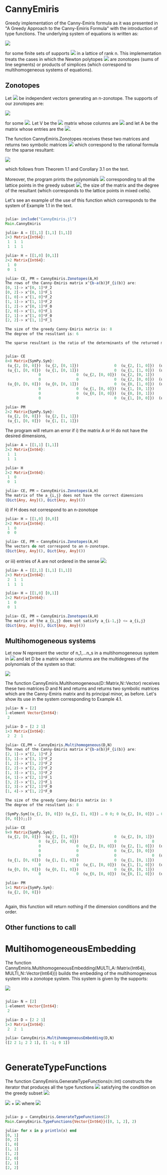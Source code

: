 # CannyEmiris
Greedy implementation of the Canny-Emiris formula as it was presented in "A Greedy Approach to the Canny-Emiris Formula" with the introduction of type functions. The underlying system of equations is written as:

<img src="https://render.githubusercontent.com/render/math?math=F_i = \sum_{a \in \mathcal{A}_i}u_{i,a}\chi^a \quad i = 0,\dots,n">

for some finite sets of supports <img src="https://render.githubusercontent.com/render/math?math=\mathcal{A}_i \subset M"> in a lattice of rank n. This implementation treats the cases in which the Newton polytopes 
<img src="https://render.githubusercontent.com/render/math?math=\Delta_i = conv(\mathcal{A}_i)"> are zonotopes (sums of line segments) or products of simplices (which correspond to multihomogeneous systems of equations).

## Zonotopes 

Let <img src="https://render.githubusercontent.com/render/math?math=v_1,\dots,v_n \in M"> be independent vectors generating an n-zonotope. The supports of our zonotopes are: 

<img src="https://render.githubusercontent.com/render/math?math=\mathcal{A}_i^' = \big\{ \sum_{j = 1}^n \lambda_j v_j \in \mathbb{Z}^n\, | \quad \lambda_j \in \mathbb{Z}, \quad 0  \leq \lambda_j \leq a_{ij}\big\}">

for some <img src="https://render.githubusercontent.com/render/math?math=a_{i,j} \quad i = 0,\dots,n \quad j = 1,\dots,s">. Let V be the <img src="https://render.githubusercontent.com/render/math?math=n \times n"> matrix whose columns are <img src="https://render.githubusercontent.com/render/math?math=v_1,\dots,v_n"> and let A be the matrix whose entries are the <img src="https://render.githubusercontent.com/render/math?math=a_{i,j}">.

The function CannyEmiris.Zonotopes receives these two matrices and returns two symbolic matrices <img src="https://render.githubusercontent.com/render/math?math=\mathcal{H}_{\mathcal{G}},\mathcal{E}_{\mathcal{G}}"> which correspond to the rational formula for the sparse resultant:

<img src="https://render.githubusercontent.com/render/math?math=Res_{\mathcal{A}} = \big(\frac{det(\mathcal{H}_{\mathcal{A},\rho})}{det(\mathcal{E}_{\mathcal{A},\rho})}\big)^{det(V)}">

which follows from Theorem 1.1 and Corollary 3.1 on the text. 

Moreover, the program prints the polynomials <img src="https://render.githubusercontent.com/render/math?math=\chi^{b-a(b)}F_{i(b)}"> corresponding to all the lattice points in the greedy subset <img src="https://render.githubusercontent.com/render/math?math=b \in \mathcal{G}">, the size of the matrix and the degree of the resultant (which corresponds to the lattice points in mixed cells).

Let's see an example of the use of this function which corresponds to the system of Example 1.1 in the text.

``` julia

julia> include("CannyEmiris.jl")
Main.CannyEmiris

julia> A = [[1,1] [1,1] [1,1]]
2×3 Matrix{Int64}:
 1  1  1
 1  1  1

julia> H = [[1,0] [0,1]]
2×2 Matrix{Int64}:
 1  0
 0  1

julia> CE, PM = CannyEmiris.Zonotopes(A,H)
The rows of the Canny-Emiris matrix x^{b-a(b)}F_{i(b)} are: 
[0, 1]-> x^[0, 1]*F_2
[0, 2]-> x^[0, 1]*F_1
[1, 0]-> x^[1, 0]*F_2
[1, 1]-> x^[1, 1]*F_2
[1, 2]-> x^[0, 1]*F_0
[2, 0]-> x^[1, 0]*F_1
[2, 1]-> x^[1, 0]*F_0
[2, 2]-> x^[1, 1]*F_1

The size of the greedy Canny-Emiris matrix is: 8
The degree of the resultant is: 6

The sparse resultant is the ratio of the determinants of the returned matrices to the power 1.0


julia> CE
8×8 Matrix{SymPy.Sym}:
 (u_{2, [0, 0]})  (u_{2, [0, 1]})                0  (u_{2, [1, 0]})  (u_{2, [1, 1]})                0                0                0
 (u_{1, [0, 0]})  (u_{1, [0, 1]})                0  (u_{1, [1, 0]})  (u_{1, [1, 1]})                0                0                0
               0                0  (u_{2, [0, 0]})  (u_{2, [0, 1]})                0  (u_{2, [1, 0]})  (u_{2, [1, 1]})                0
               0                0                0  (u_{2, [0, 0]})  (u_{2, [0, 1]})                0  (u_{2, [1, 0]})  (u_{2, [1, 1]})
 (u_{0, [0, 0]})  (u_{0, [0, 1]})                0  (u_{0, [1, 0]})  (u_{0, [1, 1]})                0                0                0
               0                0  (u_{1, [0, 0]})  (u_{1, [0, 1]})                0  (u_{1, [1, 0]})  (u_{1, [1, 1]})                0
               0                0  (u_{0, [0, 0]})  (u_{0, [0, 1]})                0  (u_{0, [1, 0]})  (u_{0, [1, 1]})                0
               0                0                0  (u_{1, [0, 0]})  (u_{1, [0, 1]})                0  (u_{1, [1, 0]})  (u_{1, [1, 1]})

julia> PM
2×2 Matrix{SymPy.Sym}:
 (u_{2, [0, 0]})  (u_{2, [1, 1]})
 (u_{1, [0, 0]})  (u_{1, [1, 1]})
````

The program will return an error if i) the matrix A or H do not have the desired dimensions, 
``` julia
julia> A = [[1,1] [1,1]]
2×2 Matrix{Int64}:
 1  1
 1  1

julia> H
2×2 Matrix{Int64}:
 1  0
 0  1

julia> CE, PM = CannyEmiris.Zonotopes(A,H)
The matrix of the a_{i,j} does not have the correct dimensions
(Dict{Any, Any}(), Dict{Any, Any}())
````
ii) if H does not correspond to an n-zonotope

``` julia
julia> H = [[1,0] [0,0]]
2×2 Matrix{Int64}:
 1  0
 0  0

julia> CE, PM = CannyEmiris.Zonotopes(A,H)
The vectors do not correspond to an n-zonotope.
(Dict{Any, Any}(), Dict{Any, Any}())
```

or iii) entries of A are not ordered in the sense  <img src="https://render.githubusercontent.com/render/math?math=0 < a_{0j} \leq a_{1j} \leq \dots \leq a_{n-1,j} \quad j = 1,\dots,n.">:

```julia
julia> A = [[2,1] [1,1] [1,1]]
2×3 Matrix{Int64}:
 2  1  1
 1  1  1

julia> H = [[1,0] [0,1]]
2×2 Matrix{Int64}:
 1  0
 0  1

julia> CE, PM = CannyEmiris.Zonotopes(A,H)
The matrix of the a_{i,j} does not satisfy a_{i-1,j} <= a_{i,j}
(Dict{Any, Any}(), Dict{Any, Any}())
```
 	
## Multihomogeneous systems 
	
Let now N represent the vector of n_1,...n_s in a multihomogeneous system in <img src="https://render.githubusercontent.com/render/math?math=\mathbb{P}^{n_1} \times \dots \times \mathbb{P}^{n_s}"> and let D be a matrix whose columns are the multidegrees of the polynomials of the system so that:

<img src="https://render.githubusercontent.com/render/math?math=\mathcal{A}_i = \big\{(b_{jl})_{l = 1,\dots,s}^{j = 1,\dots,n_l} \in \oplus_{l=1}^s\mathbb{Z}^{n_l} | b_{jl} \geq 0 \quad \sum_{j=0}^{n_l}b_{jl} \leq d_{i,l} \} \quad i = 0,\dots,n">
	
The function CannyEmiris.Multihomogeneous(D::Matrix,N::Vector) receives these two matrices D and N and returns and returns two symbolic matrices which are the Canny-Emiris matrix and its principal minor, as before. Let's show its use in the system corresponding to Example 4.1.
	
```julia
julia> N = [2]
1-element Vector{Int64}:
 2

julia> D = [2 2 1]
1×3 Matrix{Int64}:
 2  2  1

julia> CE,PM = CannyEmiris.Multihomogeneous(D,N)
The rows of the Canny-Emiris matrix x^{b-a(b)}F_{i(b)} are: 
[2, 1]-> x^[2, 1]*F_2
[3, 1]-> x^[3, 1]*F_2
[1, 2]-> x^[1, 2]*F_2
[2, 2]-> x^[2, 2]*F_2
[1, 3]-> x^[1, 3]*F_2
[4, 1]-> x^[2, 1]*F_1
[3, 2]-> x^[1, 2]*F_1
[2, 3]-> x^[2, 1]*F_0
[1, 4]-> x^[1, 2]*F_0

The size of the greedy Canny-Emiris matrix is: 9
The degree of the resultant is: 8

(SymPy.Sym[(u_{2, [0, 0]}) (u_{2, [1, 0]}) … 0 0; 0 (u_{2, [0, 0]}) … 0 0; … ; (u_{0, [0, 0]}) (u_{0, [1, 0]}) … (u_{0, [0, 2]}) 0; 0 0 … (u_{0, [1, 1]}) (u_{0, [0, 2]})], SymPy.Sym[(u_{2, 
[0, 0]});;])

julia> CE
9×9 Matrix{SymPy.Sym}:
 (u_{2, [0, 0]})  (u_{2, [1, 0]})                0  (u_{2, [0, 1]})                0                0                0                0                0
               0  (u_{2, [0, 0]})                0                0                0  (u_{2, [1, 0]})  (u_{2, [0, 1]})                0                0
               0                0  (u_{2, [0, 0]})  (u_{2, [1, 0]})  (u_{2, [0, 1]})                0                0                0                0
               0                0                0  (u_{2, [0, 0]})                0                0  (u_{2, [1, 0]})  (u_{2, [0, 1]})                0
               0                0                0                0  (u_{2, [0, 0]})                0                0  (u_{2, [1, 0]})  (u_{2, [0, 1]})
 (u_{1, [0, 0]})  (u_{1, [1, 0]})                0  (u_{1, [0, 1]})                0  (u_{1, [2, 0]})  (u_{1, [1, 1]})  (u_{1, [0, 2]})                0
               0                0  (u_{1, [0, 0]})  (u_{1, [1, 0]})  (u_{1, [0, 1]})                0  (u_{1, [2, 0]})  (u_{1, [1, 1]})  (u_{1, [0, 2]})
 (u_{0, [0, 0]})  (u_{0, [1, 0]})                0  (u_{0, [0, 1]})                0  (u_{0, [2, 0]})  (u_{0, [1, 1]})  (u_{0, [0, 2]})                0
               0                0  (u_{0, [0, 0]})  (u_{0, [1, 0]})  (u_{0, [0, 1]})                0  (u_{0, [2, 0]})  (u_{0, [1, 1]})  (u_{0, [0, 2]})

julia> PM
1×1 Matrix{SymPy.Sym}:
 (u_{2, [0, 0]})
 
 ````
 
 Again, this function will return nothing if the dimension conditions and the order. 
 
## Other functions to call

# MultihomogeneousEmbedding
	
The function CannyEmiris.MultihomogeneousEmbedding(MULTI_A::Matrix{Int64}, MULTI_N::Vector{Int64})) builds the embedding of the multihomogeneous system into a zonotope system. This system is given by the supports:

<img src="https://render.githubusercontent.com/render/math?math=\overline{\mathcal{A}_i} = \big\{(b_{jl})_{l = 1,\dots,s}^{j=1,\dots,n_l} \in \oplus_{j=1}^s\mathbb{Z}^{n_j} \: | \: 0 \leq \sum_{j = J}^{n_l}b_{jl} \leq d_{i,j}\}\quad l = 1,\dots,s \quad J = 1,\dots,n_l">

```julia

julia> N = [2]
1-element Vector{Int64}:
 2

julia> D = [2 2 1]
1×3 Matrix{Int64}:
 2  2  1

julia> CannyEmiris.MultihomogeneousEmbedding(D,N)
([2 2 1; 2 2 1], [1 -1; 0 1])
 
 ````
 
 # GenerateTypeFunctions
 
The function CannyEmiris.GenerateTypeFunctions(n::Int) constructs the iterator that produces all the type functions <img src="https://render.githubusercontent.com/render/math?math=\varphi:\{1,\dots,n\} \xrightarrow{} \{0,\dots,n\}"> satisfying the condition on the greedy subset <img src="https://render.githubusercontent.com/render/math?math=\mathcal{G}">:

<img src="https://render.githubusercontent.com/render/math?math=\sum_{i = 0}^I t_{b,i} \leq I"> + <img src="https://render.githubusercontent.com/render/math?math=1 \quad \forall I < n."> where <img src="https://render.githubusercontent.com/render/math?math=t_{b,i} = |\varphi^{-1}(i)|">

```julia

julia> p = CannyEmiris.GenerateTypeFunctions(2)
Main.CannyEmiris.TypeFunctions{Vector{Int64}}([0, 1, 2], 2)

julia> for x in p println(x) end
[0, 1]
[0, 2]
[1, 0]
[1, 1]
[1, 2]
[2, 0]
[2, 1]
[2, 2]
 
 ````
